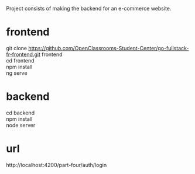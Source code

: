 Project consists of making the backend for an e-commerce website.  

# frontend

git clone https://github.com/OpenClassrooms-Student-Center/go-fullstack-fr-frontend.git frontend  
cd frontend  
npm install  
ng serve  

# backend

cd backend  
npm install   
node server

# url
http://localhost:4200/part-four/auth/login  